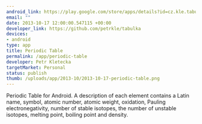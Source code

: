 ```yaml
--- 
android_link: https://play.google.com/store/apps/details?id=cz.kle.tabulka
email: ""
date: 2013-10-17 12:00:00.547115 +00:00
developer_link: https://github.com/petrkle/tabulka
devices: 
- android
type: app
title: Periodic Table
permalink: /app/periodic-table
developer: Petr Kletecka
targetMarket: Personal
status: publish
thumb: /uploads/app/2013-10/2013-10-17-periodic-table.png
---
```


Periodic Table for Android. A description of each element contains a Latin name, symbol, atomic number, atomic weight, oxidation, Pauling electronegativity, number of stable isotopes, the number of unstable isotopes, melting point, boiling point and density.
